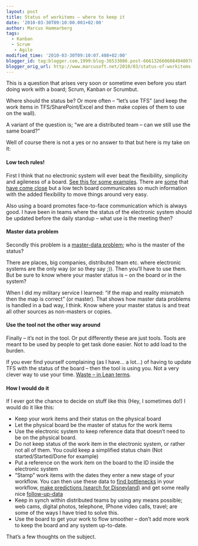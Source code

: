 ```yaml
---
layout: post
title: Status of workitems – where to keep it
date: '2010-03-30T09:10:00.001+02:00'
author: Marcus Hammarberg
tags:
  - Kanban
  - Scrum
   - Agile
modified_time: '2010-03-30T09:10:07.408+02:00'
blogger_id: tag:blogger.com,1999:blog-36533086.post-6661326606084940078
blogger_orig_url: http://www.marcusoft.net/2010/03/status-of-workitems-where-to-keep-it.html
---
```



This is a question that arises very soon or sometime even before you
start doing work with a board; Scrum, Kanban or Scrumbut.

Where should the status be? Or more often – “let’s use TFS” (and keep
the work items in TFS/SharePoint/Excel and then make copies of them to
use on the wall).

A variant of the question is; “we are a distributed team – can we still
use the same board?”

Well of course there is not a yes or no answer to that but here is my
take on it:

#### Low tech rules!

First I think that no electronic system will ever beat the flexibility,
simplicity and agileness of a board. <a
href="http://www.marcusoft.net/2010/03/practical-kanban-some-kanban-boards-in.html"
target="_blank">See this for some examples</a>. There are
<a href="http://agilezen.com/" target="_blank">some</a> that <a
href="http://www.marcusoft.net/2009/08/task-board-for-team-system-finally.html"
target="_blank">have come close</a> but a low tech board communicates so
much information with the added flexibility to move things around very
easy.

Also using a board promotes face-to-face communication which is always
good. I have been in teams where the status of the electronic system
should be updated before the daily standup – what use is the meeting
then?

#### Master data problem

Secondly this problem is a
<a href="http://en.wikipedia.org/wiki/Master_Data_Management"
target="_blank">master-data problem</a>; who is the master of the
status?

There are places, big companies, distributed team etc. where electronic
systems are the only way (or so they say ;)). Then you’ll have to use
them. But be sure to know where your master status is – on the board or
in the system?

When I did my military service I learned: “if the map and reality
mismatch then the map is correct” (or master). That shows how master
data problems is handled in a bad way, I think. Know where your master
status is and treat all other sources as non-masters or copies.

#### Use the tool not the other way around

Finally – it’s not in the tool. Or put differently these are just tools.
Tools are meant to be used by people to get task done easier. Not to add
load to the burden.

If you ever find yourself complaining (as I have… a lot…) of having to
update TFS with the status of the board – then the tool is using you.
Not a very clever way to use your time. <a
href="http://en.wikipedia.org/wiki/Lean_software_development#Eliminate_waste"
target="_blank">Waste – in Lean terms</a>.

#### How I would do it

If I ever got the chance to decide on stuff like this (Hey, I sometimes
do!) I would do it like this:

-   Keep your work items and their status on the physical board
-   Let the physical board be the master of status for the work items
-   Use the electronic system to keep reference data that doesn’t need
    to be on the physical board.
-   Do not keep status of the work item in the electronic system, or
    rather not all of them. You could keep a simplified status chain
    (Not started/Started/Done for example)
-   Put a reference on the work item on the board to the ID inside the
    electronic system
-   “Stamp” work items with the dates they enter a new stage of your
    workflow. You can then use these data to <a
    href="http://www.agilemanagement.net/index.php/blog/Detecting_Bottlenecks_in_a_Kanban_System/"
    target="_blank">find bottlenecks</a> in your workflow, <a
    href="http://www.agileproductdesign.com/blog/2009/kanban_over_simplified.html"
    target="_blank">make predictions (search for Disneyland)</a> and get
    some really nice <a
    href="http://www.targetprocess.com/blog/2010/02/cumulative-flow-chart-in-kanban-real-usage-example.html"
    target="_blank">follow-up-data</a>
-   Keep in synch within distributed teams by using any means possible;
    web cams, digital photos, telephone, IPhone video calls, travel; are
    some of the ways I have tried to solve this.
-   Use the board to get your work to flow smoother – don’t add more
    work to keep the board and any system up-to-date.

That’s a few thoughts on the subject.
